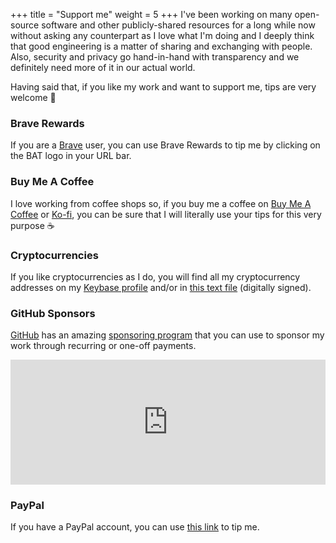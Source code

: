 +++
title = "Support me"
weight = 5
+++
I've been working on many open-source software and other publicly-shared
resources for a long while now without asking any counterpart as I love what I'm
doing and I deeply think that good engineering is a matter of sharing and
exchanging with people. Also, security and privacy go hand-in-hand with
transparency and we definitely need more of it in our actual world.

Having said that, if you like my work and want to support me, tips are very
welcome :slightly_smiling_face:

### Brave Rewards

If you are a [Brave][brave] user, you can use Brave Rewards to tip me by
clicking on the BAT logo in your URL bar.

### Buy Me A Coffee

I love working from coffee shops so, if you buy me a coffee on [Buy Me A
Coffee][buy-me-a-coffee] or [Ko-fi][ko-fi], you can be sure that I will
literally use your tips for this very purpose :coffee:

### Cryptocurrencies

If you like cryptocurrencies as I do, you will find all my cryptocurrency
addresses on my [Keybase profile][my-keybase] and/or in [this text
file][my-wallets] (digitally signed).

### GitHub Sponsors

[GitHub][github] has an amazing [sponsoring program][github-sponsors] that you
can use to sponsor my work through recurring or one-off payments.

<iframe src="https://github.com/sponsors/SkypLabs/card" title="Sponsor SkypLabs"
height="200" width="100%" style="border: 0;"></iframe>

### PayPal

If you have a PayPal account, you can use [this link][my-paypal] to tip me.

 [brave]: https://brave.com "Brave Official Website"
 [buy-me-a-coffee]: https://www.buymeacoffee.com/skyplabs "My profile on Buy Me A Coffee"
 [github]: https://github.com "GitHub Official Website"
 [github-sponsors]: https://github.com/sponsors "GitHub Sponsors"
 [ko-fi]: https://ko-fi.com/skyplabs "My profile on Ko-fi"
 [my-keybase]: https://keybase.io/skyplabs "My profile on Keybase"
 [my-wallets]: https://keybase.pub/skyplabs/wallets.txt "My cryptocurrencies addresses"
 [my-paypal]: https://paypal.me/skyplabs "My PayPal account"
